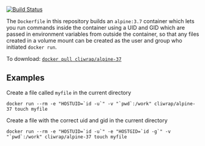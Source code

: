 [![Build
Status](https://travis-ci.com/cliwrap/alpine-37.svg?branch=master)](https://travis-ci.com/cliwrap/alpine-37)

The `Dockerfile` in this repository builds an `alpine:3.7` container
which lets you run commands inside the container using a UID and GID
which are passed in environment variables from outside the container,
so that any files created in a volume mount can be created as the user
and group who initiated `docker run`.

To download: [`docker pull cliwrap/alpine-37`](https://hub.docker.com/r/cliwrap/alpine-37/)

Examples
--------

Create a file called `myfile` in the current directory

```docker run --rm -e "HOSTUID=`id -u`" -v "`pwd`:/work" cliwrap/alpine-37 touch myfile```

Create a file with the correct uid and gid in the current directory

```docker run --rm -e "HOSTUID=`id -u`" -e "HOSTGID=`id -g`" -v "`pwd`:/work" cliwrap/alpine-37 touch myfile```
